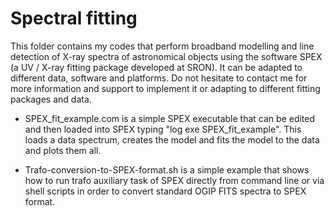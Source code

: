 # Spectral fitting
This folder contains my codes that perform broadband modelling and line detection of X-ray spectra of astronomical objects using the software SPEX (a UV / X-ray fitting package developed at SRON). It can be adapted to different data, software and platforms. Do not hesitate to contact me for more information and support to implement it or adapting to different fitting packages and data.

- SPEX_fit_example.com is a simple SPEX executable that can be edited and then loaded into SPEX typing "log exe SPEX_fit_example". This loads a data spectrum, creates the model and fits the model to the data and plots them all.

- Trafo-conversion-to-SPEX-format.sh is a simple example that shows how to run trafo auxiliary task of SPEX directly from command line or via shell scripts in order to convert standard OGIP FITS spectra to SPEX format.
